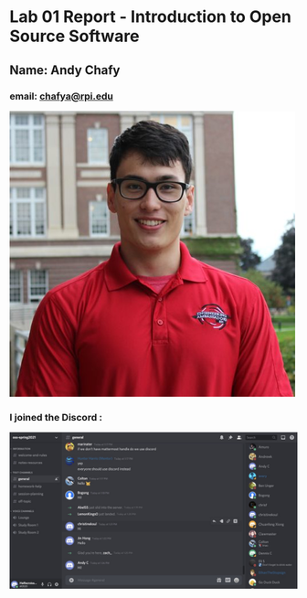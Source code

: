 # Lab 01 Report - Introduction to Open Source Software
## Name: Andy Chafy
### email: chafya@rpi.edu
![Andy Chafy](chafy.jpg)

### I joined the Discord : 
![](0D41EDB5-2766-4892-9F3A-B2F0CCB8A580_1_105_c.jpeg)
